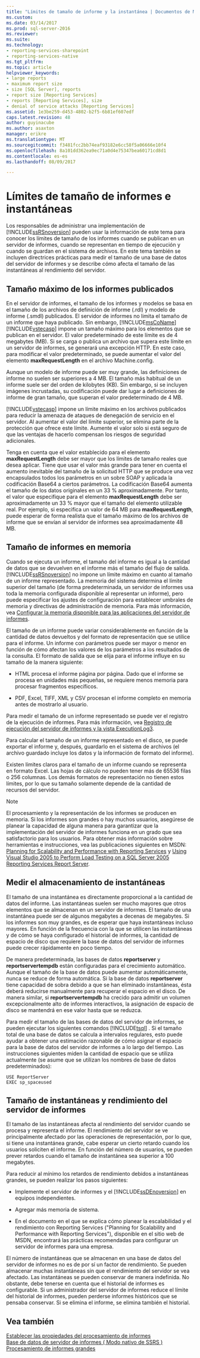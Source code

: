 ```yaml
---
title: "Límites de tamaño de informe y la instantánea | Documentos de Microsoft"
ms.custom: 
ms.date: 03/14/2017
ms.prod: sql-server-2016
ms.reviewer: 
ms.suite: 
ms.technology:
- reporting-services-sharepoint
- reporting-services-native
ms.tgt_pltfrm: 
ms.topic: article
helpviewer_keywords:
- large reports
- maximum report size
- size [SQL Server], reports
- report size [Reporting Services]
- reports [Reporting Services], size
- denial of service attacks [Reporting Services]
ms.assetid: 1e3be259-d453-4802-b2f5-6b81ef607edf
caps.latest.revision: 48
author: guyinacube
ms.author: asaxton
manager: erikre
ms.translationtype: MT
ms.sourcegitcommit: f3481fcc2bb74eaf93182e6cc58f5a06666e10f4
ms.openlocfilehash: 8a101dd362ea9ec71a0d4e75347bea60171cd8d1
ms.contentlocale: es-es
ms.lasthandoff: 08/09/2017

---
```

# <a name="report-and-snapshot-size-limits"></a>Límites de tamaño de informes e instantáneas
  Los responsables de administrar una implementación de [!INCLUDE[ssRSnoversion](../../includes/ssrsnoversion-md.md)] pueden usar la información de este tema para conocer los límites de tamaño de los informes cuando se publican en un servidor de informes, cuando se representan en tiempo de ejecución y cuando se guardan en el sistema de archivos. En este tema también se incluyen directrices prácticas para medir el tamaño de una base de datos del servidor de informes y se describe cómo afecta el tamaño de las instantáneas al rendimiento del servidor.  
  
## <a name="maximum-size-for-published-reports"></a>Tamaño máximo de los informes publicados  
 En el servidor de informes, el tamaño de los informes y modelos se basa en el tamaño de los archivos de definición de informe (.rdl) y modelo de informe (.smdl) publicados. El servidor de informes no limita el tamaño de un informe que haya publicado. Sin embargo, [!INCLUDE[msCoName](../../includes/msconame-md.md)] [!INCLUDE[vstecasp](../../includes/vstecasp-md.md)] impone un tamaño máximo para los elementos que se publican en el servidor. El valor predeterminado de este límite es de 4 megabytes (MB). Si se carga o publica un archivo que supera este límite en un servidor de informes, se generará una excepción HTTP. En este caso, para modificar el valor predeterminado, se puede aumentar el valor del elemento **maxRequestLength** en el archivo Machine.config.  
  
 Aunque un modelo de informe puede ser muy grande, las definiciones de informe no suelen ser superiores a 4 MB. El tamaño más habitual de un informe suele ser del orden de kilobytes (KB). Sin embargo, si se incluyen imágenes incrustadas, su codificación puede dar lugar a definiciones de informe de gran tamaño, que superan el valor predeterminado de 4 MB.  
  
 [!INCLUDE[vstecasp](../../includes/vstecasp-md.md)] impone un límite máximo en los archivos publicados para reducir la amenaza de ataques de denegación de servicio en el servidor. Al aumentar el valor del límite superior, se elimina parte de la protección que ofrece este límite. Aumente el valor solo si está seguro de que las ventajas de hacerlo compensan los riesgos de seguridad adicionales.  
  
 Tenga en cuenta que el valor establecido para el elemento **maxRequestLength** debe ser mayor que los límites de tamaño reales que desea aplicar. Tiene que usar el valor más grande para tener en cuenta el aumento inevitable del tamaño de la solicitud HTTP que se produce una vez encapsulados todos los parámetros en un sobre SOAP y aplicada la codificación Base64 a ciertos parámetros. La codificación Base64 aumenta el tamaño de los datos originales en un 33 % aproximadamente. Por tanto, el valor que especifique para el elemento **maxRequestLength** debe ser aproximadamente un 33 % mayor que el tamaño del elemento utilizable real. Por ejemplo, si especifica un valor de 64 MB para **maxRequestLength**, puede esperar de forma realista que el tamaño máximo de los archivos de informe que se envían al servidor de informes sea aproximadamente 48 MB.  
  
## <a name="report-size-in-memory"></a>Tamaño de informes en memoria  
 Cuando se ejecuta un informe, el tamaño del informe es igual a la cantidad de datos que se devuelven en el informe más el tamaño del flujo de salida. [!INCLUDE[ssRSnoversion](../../includes/ssrsnoversion-md.md)] no impone un límite máximo en cuanto al tamaño de un informe representado. La memoria del sistema determina el límite superior del tamaño (de forma predeterminada, un servidor de informes usa toda la memoria configurada disponible al representar un informe), pero puede especificar los ajustes de configuración para establecer umbrales de memoria y directivas de administración de memoria. Para más información, vea [Configurar la memoria disponible para las aplicaciones del servidor de informes](../../reporting-services/report-server/configure-available-memory-for-report-server-applications.md).  
  
 El tamaño de un informe puede variar considerablemente en función de la cantidad de datos devueltos y del formato de representación que se utilice para el informe. Un informe con parámetros puede ser mayor o menor en función de cómo afectan los valores de los parámetros a los resultados de la consulta. El formato de salida que se elija para el informe influye en su tamaño de la manera siguiente:  
  
-   HTML procesa el informe página por página. Dado que el informe se procesa en unidades más pequeñas, se requiere menos memoria para procesar fragmentos específicos.  
  
-   PDF, Excel, TIFF, XML y CSV procesan el informe completo en memoria antes de mostrarlo al usuario.  
  
 Para medir el tamaño de un informe representado se puede ver el registro de la ejecución de informes. Para más información, vea [Registro de ejecución del servidor de informes y la vista ExecutionLog3](../../reporting-services/report-server/report-server-executionlog-and-the-executionlog3-view.md).  
  
 Para calcular el tamaño de un informe representado en el disco, se puede exportar el informe y, después, guardarlo en el sistema de archivos (el archivo guardado incluye los datos y la información de formato del informe).  
  
 Existen límites claros para el tamaño de un informe cuando se representa en formato Excel. Las hojas de cálculo no pueden tener más de 65536 filas o 256 columnas. Los demás formatos de representación no tienen estos límites, por lo que su tamaño solamente depende de la cantidad de recursos del servidor.  
  
> [!NOTE]  
>  El procesamiento y la representación de los informes se producen en memoria. Si los informes son grandes o hay muchos usuarios, asegúrese de planear la capacidad de alguna manera para garantizar que la implementación del servidor de informes funciona en un grado que sea satisfactorio para los usuarios. Para obtener más información sobre herramientas e instrucciones, vea las publicaciones siguientes en MSDN: [Planning for Scalability and Performance with Reporting Services](http://go.microsoft.com/fwlink/?LinkID=70650) y [Using Visual Studio 2005 to Perform Load Testing on a SQL Server 2005 Reporting Services Report Server](http://go.microsoft.com/fwlink/?LinkID=77519).  
  
## <a name="measuring-snapshot-storage"></a>Medir el almacenamiento de instantáneas  
 El tamaño de una instantánea es directamente proporcional a la cantidad de datos del informe. Las instantáneas suelen ser mucho mayores que otros elementos que se almacenan en un servidor de informes. El tamaño de una instantánea puede ser de algunos megabytes a decenas de megabytes. Si los informes son muy grandes, es de esperar que haya instantáneas incluso mayores. En función de la frecuencia con la que se utilicen las instantáneas y de cómo se haya configurado el historial de informes, la cantidad de espacio de disco que requiere la base de datos del servidor de informes puede crecer rápidamente en poco tiempo.  
  
 De manera predeterminada, las bases de datos **reportserver** y **reportservertempdb** están configuradas para el crecimiento automático. Aunque el tamaño de la base de datos puede aumentar automáticamente, nunca se reduce de forma automática. Si la base de datos **reportserver** tiene capacidad de sobra debido a que se han eliminado instantáneas, ésta deberá reducirse manualmente para recuperar el espacio en el disco. De manera similar, si **reportservertempdb** ha crecido para admitir un volumen excepcionalmente alto de informes interactivos, la asignación de espacio de disco se mantendrá en ese valor hasta que se reduzca.  
  
 Para medir el tamaño de las bases de datos del servidor de informes, se pueden ejecutar los siguientes comandos [!INCLUDE[tsql](../../includes/tsql-md.md)] . Si el tamaño total de una base de datos se calcula a intervalos regulares, esto puede ayudar a obtener una estimación razonable de cómo asignar el espacio para la base de datos del servidor de informes a lo largo del tiempo. Las instrucciones siguientes miden la cantidad de espacio que se utiliza actualmente (se asume que se utilizan los nombres de base de datos predeterminados):  
  
```  
USE ReportServer  
EXEC sp_spaceused  
```  
  
## <a name="snapshot-size-and-report-server-performance"></a>Tamaño de instantáneas y rendimiento del servidor de informes  
 El tamaño de las instantáneas afecta al rendimiento del servidor cuando se procesa y representa el informe. El rendimiento del servidor se ve principalmente afectado por las operaciones de representación, por lo que, si tiene una instantánea grande, cabe esperar un cierto retardo cuando los usuarios soliciten el informe. En función del número de usuarios, se pueden prever retardos cuando el tamaño de instantánea sea superior a 100 megabytes.  
  
 Para reducir al mínimo los retardos de rendimiento debidos a instantáneas grandes, se pueden realizar los pasos siguientes:  
  
-   Implemente el servidor de informes y el [!INCLUDE[ssDEnoversion](../../includes/ssdenoversion-md.md)] en equipos independientes.  
  
-   Agregar más memoria de sistema.  
  
-   En el documento en el que se explica cómo planear la escalabilidad y el rendimiento con Reporting Services ("Planning for Scalability and Performance with Reporting Services"), disponible en el sitio web de MSDN, encontrará las prácticas recomendadas para configurar un servidor de informes para una empresa.  
  
 El número de instantáneas que se almacenan en una base de datos del servidor de informes no es de por sí un factor de rendimiento. Se pueden almacenar muchas instantáneas sin que el rendimiento del servidor se vea afectado. Las instantáneas se pueden conservar de manera indefinida. No obstante, debe tenerse en cuenta que el historial de informes es configurable. Si un administrador del servidor de informes reduce el límite del historial de informes, pueden perderse informes históricos que se pensaba conservar. Si se elimina el informe, se elimina también el historial.  
  
## <a name="see-also"></a>Vea también  
 [Establecer las propiedades del procesamiento de informes](../../reporting-services/report-server/set-report-processing-properties.md)   
 [Base de datos de servidor de informes &#40; Modo nativo de SSRS &#41;](../../reporting-services/report-server/report-server-database-ssrs-native-mode.md)   
 [Procesamiento de informes grandes](../../reporting-services/report-server/process-large-reports.md)  
  
  
